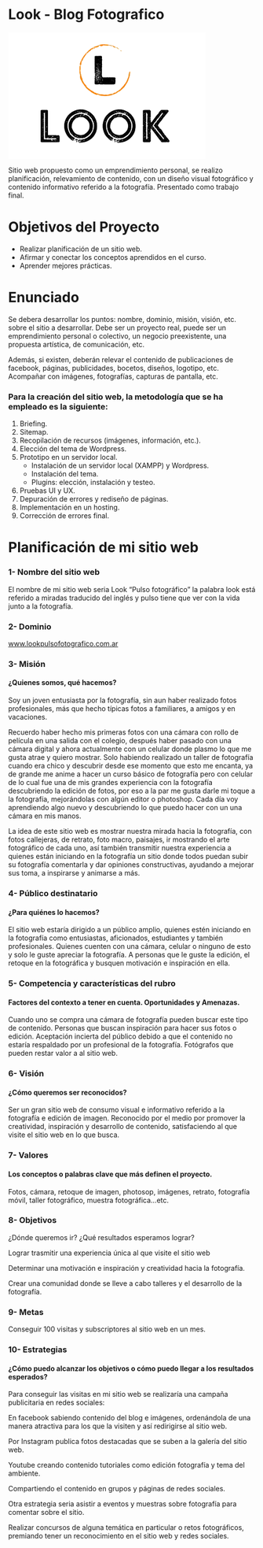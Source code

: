 # Look - Blog Fotografico
<img align="center" src="https://github.com/IngAlarcon/Look-Blog-Fotografico/blob/main/img/logo%20transparente%20png.png"/>

Sitio web propuesto como un emprendimiento personal, se realizo planificación, relevamiento de contenido, con un diseño visual fotográfico y contenido informativo referido a la fotografía.
Presentado como trabajo final.

# Objetivos del Proyecto
- Realizar planificación de un sitio web.
- Afirmar y conectar los conceptos aprendidos en el curso.
- Aprender mejores prácticas.

# Enunciado

Se debera desarrollar los puntos: nombre, dominio, misión, visión, etc. sobre el sitio a desarrollar.
Debe ser un proyecto real, puede ser un emprendimiento personal o colectivo, un negocio preexistente, una propuesta artística, de comunicación, etc.

Además, si existen, deberán relevar el contenido de publicaciones de facebook, páginas, publicidades, bocetos, diseños, logotipo, etc.
Acompañar con imágenes, fotografías, capturas de pantalla, etc.

### Para la creación del sitio web, la metodología que se ha empleado es la siguiente:
  1. Briefing.
  2. Sitemap.
  4. Recopilación de recursos (imágenes, información, etc.).
  6. Elección del tema de Wordpress.
  7. Prototipo en un servidor local.
      - Instalación de un servidor local (XAMPP) y Wordpress.
      - Instalación del tema.
      - Plugins: elección, instalación y testeo.
  8. Pruebas UI y UX.
  9. Depuración de errores y rediseño de páginas.
  10. Implementación en un hosting.
  11. Corrección de errores final.



# Planificación de mi sitio web


### 1- Nombre del sitio web

El nombre de mi sitio web seria Look “Pulso fotográfico” la palabra look está referido a miradas  traducido del inglés y pulso tiene que ver  con la vida junto a la fotografía.



### 2- Dominio

www.lookpulsofotografico.com.ar

### 3- Misión

#### ¿Quienes somos, qué hacemos?

Soy un joven entusiasta por la fotografía, sin aun haber realizado fotos profesionales, más que hecho típicas fotos a familiares, a amigos y en vacaciones. 

Recuerdo haber hecho mis primeras fotos con una cámara con rollo de película en una salida con el colegio, después haber pasado con una cámara digital y ahora actualmente con un celular donde plasmo lo que me gusta atrae y quiero mostrar.
Solo habiendo realizado un taller de fotografía cuando era chico  y descubrir desde ese momento  que esto me encanta, ya de grande me anime a hacer un curso básico de fotografía pero con celular  de lo cual fue una de mis grandes experiencia con la fotografía descubriendo la edición de fotos, por eso a la par me gusta darle mi toque a la fotografía, mejorándolas  con algún editor o photoshop. 
Cada día voy aprendiendo algo nuevo y descubriendo lo que puedo hacer con un una cámara en mis manos.

La idea de este sitio web es mostrar nuestra mirada hacia la fotografía, con fotos callejeras, de retrato, foto macro, paisajes, ir mostrando el arte fotográfico de cada uno, así también transmitir nuestra experiencia a quienes están iniciando en la fotografía un sitio donde todos puedan subir su fotografía comentarla y  dar opiniones constructivas, ayudando a mejorar sus toma, a inspirarse y animarse a más. 


### 4- Público destinatario

#### ¿Para quiénes lo hacemos?

El sitio web estaría dirigido a un público amplio, quienes estén iniciando en la fotografía como entusiastas, aficionados, estudiantes y también profesionales.
Quienes cuenten con una cámara, celular o ninguno de esto y solo le guste apreciar la fotografía.
A personas que le guste la edición, el retoque en la fotográfica y busquen motivación e inspiración  en ella.

### 5- Competencia y características del rubro

 #### Factores del contexto a tener en cuenta. Oportunidades y Amenazas.

Cuando uno se compra una cámara de fotografía pueden buscar este tipo de contenido.
Personas que buscan inspiración para hacer sus fotos o edición.
Aceptación incierta del público debido a que el contenido no estaría respaldado por un profesional de la fotografía.
Fotógrafos que pueden restar valor a al sitio web.

### 6- Visión

#### ¿Cómo queremos ser reconocidos?

Ser un gran sitio web de consumo visual e informativo referido  a la fotografía e edición de imagen.  Reconocido por el medio por  promover la creatividad,  inspiración y desarrollo de contenido, satisfaciendo al que visite el sitio web en lo que busca.


### 7- Valores

#### Los conceptos o palabras clave que más definen el proyecto.

Fotos, cámara, retoque de imagen, photosop, imágenes, retrato, fotografía móvil, taller fotográfico, muestra fotográfica…etc. 

### 8- Objetivos

¿Dónde queremos ir? ¿Qué resultados esperamos lograr?

Lograr trasmitir una experiencia única al que visite el sitio web

Determinar una motivación  e inspiración  y creatividad hacia la fotografía.

Crear una comunidad donde se lleve a cabo talleres y el desarrollo de la fotografía. 

### 9- Metas

Conseguir  100 visitas y subscriptores al sitio web en un mes.

### 10- Estrategias

#### ¿Cómo puedo alcanzar los objetivos o cómo puedo llegar a los resultados esperados?

Para conseguir las visitas en mi sitio web se realizaría una campaña publicitaria en redes sociales:

En facebook sabiendo contenido del blog e imágenes, ordenándola de una manera atractiva para los que la visiten y así redirigirse al sitio web.

Por Instagram publica fotos destacadas que se suben a la galería del sitio web.

Youtube creando contenido tutoriales como edición fotografía y tema del ambiente.
 
Compartiendo el contenido en grupos y páginas  de redes sociales.
 
Otra estrategia seria asistir a eventos y  muestras sobre fotografía para comentar sobre el sitio.

Realizar concursos de alguna temática en particular o retos fotográficos, premiando  tener  un reconocimiento en el sitio web y redes sociales.  








